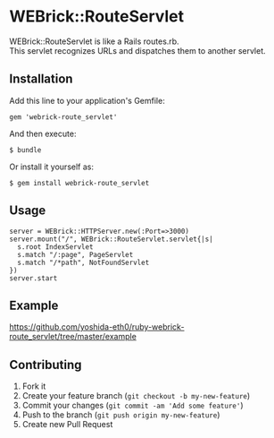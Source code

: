 # WEBrick::RouteServlet

WEBrick::RouteServlet is like a Rails routes.rb.  
This servlet recognizes URLs and dispatches them to another servlet.

## Installation

Add this line to your application's Gemfile:

    gem 'webrick-route_servlet'

And then execute:

    $ bundle

Or install it yourself as:

    $ gem install webrick-route_servlet

## Usage

    server = WEBrick::HTTPServer.new(:Port=>3000)
    server.mount("/", WEBrick::RouteServlet.servlet{|s|
      s.root IndexServlet
      s.match "/:page", PageServlet
      s.match "/*path", NotFoundServlet
    })
    server.start

## Example

https://github.com/yoshida-eth0/ruby-webrick-route_servlet/tree/master/example

## Contributing

1. Fork it
2. Create your feature branch (`git checkout -b my-new-feature`)
3. Commit your changes (`git commit -am 'Add some feature'`)
4. Push to the branch (`git push origin my-new-feature`)
5. Create new Pull Request
